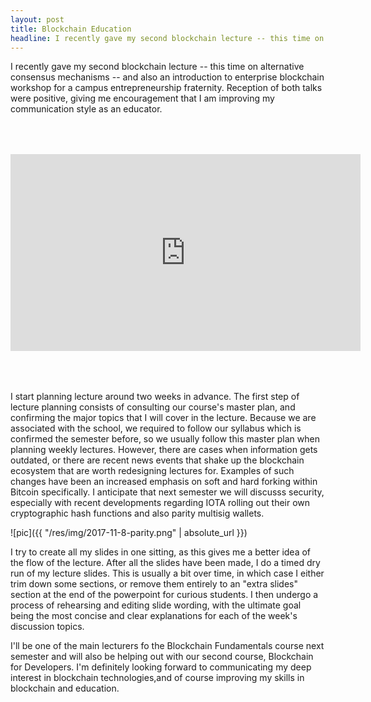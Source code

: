 ```yaml
---
layout: post
title: Blockchain Education
headline: I recently gave my second blockchain lecture -- this time on alternative consensus mechanisms -- and also an introduction to enterprise blockchain workshop for a campus entrepreneurship fraternity.
---
```


I recently gave my second blockchain lecture -- this time on alternative consensus mechanisms -- and also an introduction to enterprise blockchain workshop for a campus entrepreneurship fraternity. Reception of both talks were positive, giving me encouragement that I am improving my communication style as an educator.


<div style="display: table; margin: 0 auto; padding-top: 50px; padding-bottom: 50px">
    <iframe width="560" height="315" src="https://www.youtube.com/embed/6VV1HjVJxiI" frameborder="0" allowfullscreen></iframe>
</div>

I start planning lecture around two weeks in advance. The first step of lecture planning consists of consulting our course's master plan, and confirming the major topics that I will cover in the lecture. Because we are associated with the school, we required to follow our syllabus which is confirmed the semester before, so we usually follow this master plan when planning weekly lectures. However, there are cases when information gets outdated, or there are recent news events that shake up the blockchain ecosystem that are worth redesigning lectures for. Examples of such changes have been an increased emphasis on soft and hard forking within Bitcoin specifically. I anticipate that next semester we will discusss security, especially with recent developments regarding IOTA rolling out their own cryptographic hash functions and also parity multisig wallets.

![pic]({{ "/res/img/2017-11-8-parity.png" | absolute_url }})


I try to create all my slides in one sitting, as this gives me a better idea of the flow of the lecture. After all the slides have been made, I do a timed dry run of my lecture slides. This is usually a bit over time, in which case I either trim down some sections, or remove them entirely to an "extra slides" section at the end of the powerpoint for curious students. I then undergo a process of rehearsing and editing slide wording, with the ultimate goal being the most concise and clear explanations for each of the week's discussion topics.

I'll be one of the main lecturers fo the Blockchain Fundamentals course next semester and will also be helping out with our second course, Blockchain for Developers. I'm definitely looking forward to communicating my deep interest in blockchain technologies,and of course improving my skills in blockchain and education.
